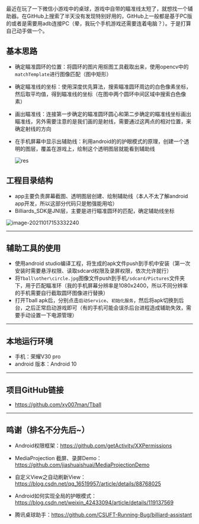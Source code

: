 ​	最近在玩了一下微信小游戏中的桌球，游戏中自带的瞄准线太短了，就想找一个辅助器。在GitHub上搜索了半天没有发现特别好用的，GitHub上一般都是基于PC版的或者是需要用adb连接PC（晕，我玩个手机游戏还需要连着电脑？）。于是打算自己动手做一个。

## 基本思路

* 确定瞄准圆环的位置：将圆环的图片用抠图工具截取出来，使用opencv中的`matchTemplate`进行图像匹配（图中矩形）

* 确定瞄准线的坐标：使用深度优先算法，搜索瞄准圆环周边的白色像素坐标，然后取平均值，得到瞄准线的坐标（在图中两个圆环中间区域中搜索白色像素）

* 画出瞄准线：连接第一步确定的瞄准圆环圆心和第二步确定的瞄准线坐标画出瞄准线，另外需要注意的是我们画的是射线，需要通过这两点的相对位置，来确定射线的方向

* 在手机屏幕中显示出辅助线：利用android的的护眼模式的原理，创建一个透明的图层，覆盖在游戏上，绘制这个透明图层就能看到辅助线

  ![res](https://github.com/xy007man/Tball/blob/main/other/res.jpg)

## 工程目录结构

* app主要负责屏幕截图、透明图层创建、绘制辅助线（本人不太了解android app开发，所以这部分代码只是勉强能用哈）
* Billiards_SDK是JNI层，主要是进行瞄准圆环的匹配，确定辅助线坐标

![image-20211017153332240](https://github.com/xy007man/Tball/blob/main/other/image-20211017153332240.png)

---

## 辅助工具的使用

* 使用android studio编译工程，将生成的apk文件push到手机中安装（第一次安装时需要悬浮权限、读取sdcard权限及录屏权限，依次允许就行）
*  将`Tball\other\circle.jpg`图像文件push到手机`/sdcard/Pictures`文件夹下，用于匹配瞄准环（我的手机屏幕分辨率是1080x2400，所以不同分辨率的手机需要自行截取圆环图像进行替换）
* 打开Tball apk后，分别点击`启动Service`、`初始化服务`，然后将apk切换到后台，之后正常启动游戏即可（有的手机可能会误杀后台进程造成辅助失效，需要手动设置一下电源管理）

---

## 本地运行环境

* 手机：荣耀V30 pro
* android 版本：Android 10

---

## 项目GitHub链接

* https://github.com/xy007man/Tball

---

## 鸣谢（排名不分先后~）

* Android权限框架：https://github.com/getActivity/XXPermissions

* MediaProjection 截屏、录屏Demo：https://github.com/jiashuaishuai/MediaProjectionDemo

* 自定义View之自动刷新View：https://blog.csdn.net/qq_16519957/article/details/88768025

* Android如何实现全局的护眼模式：https://blog.csdn.net/weixin_42433094/article/details/119137569

* 腾讯桌球助手：https://github.com/CSUFT-Running-Bug/billiard-assistant
